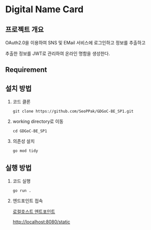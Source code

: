 # Digital Name Card
## 프로젝트 개요
OAuth2.0을 이용하여 SNS 및 EMail 서비스에 로그인하고 정보를 추출하고

추출한 정보를 JWT로 관리하여 온라인 명함을 생성한다.

## Requirement

## 설치 방법

1. 코드 클론
    ```
    git clone https://github.com/SeoPPak/GDGoC-BE_SP1.git
    ```
3. working directory로 이동
    ```
    cd GDGoC-BE_SP1
    ```
4. 의존성 설치
    ```
    go mod tidy
    ```

## 실행 방법

1. 코드 실행
    ```
    go run .
    ```
2. 엔드포인트 접속
   
    [로컬호스트 엔트포인트](http://localhost:8080/static)
   
    <http://localhost:8080/static>
    
